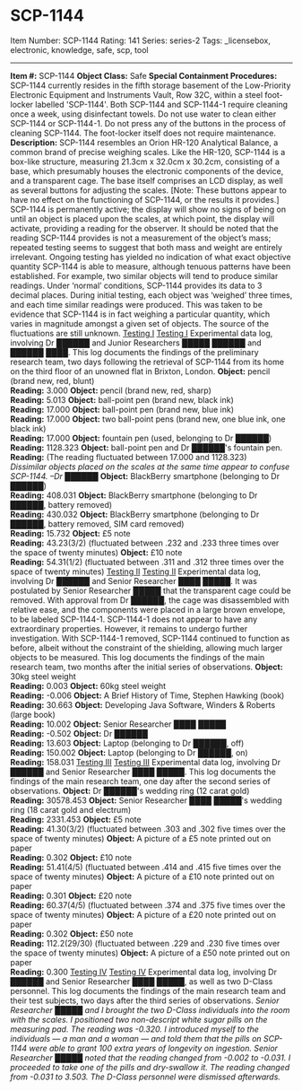 # SCP-1144
Item Number: SCP-1144
Rating: 141
Series: series-2
Tags: _licensebox, electronic, knowledge, safe, scp, tool

---

**Item #:** SCP-1144
**Object Class:** Safe
**Special Containment Procedures:** SCP-1144 currently resides in the fifth storage basement of the Low-Priority Electronic Equipment and Instruments Vault, Row 32C, within a steel foot-locker labelled 'SCP-1144'. Both SCP-1144 and SCP-1144-1 require cleaning once a week, using disinfectant towels. Do not use water to clean either SCP-1144 or SCP-1144-1. Do not press any of the buttons in the process of cleaning SCP-1144. The foot-locker itself does not require maintenance.
**Description:** SCP-1144 resembles an Orion HR-120 Analytical Balance, a common brand of precise weighing scales. Like the HR-120, SCP-1144 is a box-like structure, measuring 21.3cm x 32.0cm x 30.2cm, consisting of a base, which presumably houses the electronic components of the device, and a transparent cage. The base itself comprises an LCD display, as well as several buttons for adjusting the scales. [Note: These buttons appear to have no effect on the functioning of SCP-1144, or the results it provides.]
SCP-1144 is permanently active; the display will show no signs of being on until an object is placed upon the scales, at which point, the display will activate, providing a reading for the observer.
It should be noted that the reading SCP-1144 provides is not a measurement of the object’s mass; repeated testing seems to suggest that both mass and weight are entirely irrelevant. Ongoing testing has yielded no indication of what exact objective quantity SCP-1144 is able to measure, although tenuous patterns have been established. For example, two similar objects will tend to produce similar readings. Under ‘normal’ conditions, SCP-1144 provides its data to 3 decimal places.
During initial testing, each object was ‘weighed’ three times, and each time similar readings were produced. This was taken to be evidence that SCP-1144 is in fact weighing a particular quantity, which varies in magnitude amongst a given set of objects. The source of the fluctuations are still unknown.
[Testing I](javascript:;)
[Testing I](javascript:;)
Experimental data log, involving Dr ██████ and Junior Researchers █████ ██████ and ██████ ████. This log documents the findings of the preliminary research team, two days following the retrieval of SCP-1144 from its home on the third floor of an unowned flat in Brixton, London.
**Object:** pencil (brand new, red, blunt)  
**Reading:** 3.000
**Object:** pencil (brand new, red, sharp)  
**Reading:** 5.013
**Object:** ball-point pen (brand new, black ink)  
**Reading:** 17.000
**Object:** ball-point pen (brand new, blue ink)  
**Reading:** 17.000
**Object:** two ball-point pens (brand new, one blue ink, one black ink)  
**Reading:** 17.000
**Object:** fountain pen (used, belonging to Dr ██████)  
**Reading:** 1128.323
**Object:** ball-point pen and Dr ██████'s fountain pen.  
**Reading:** (The reading fluctuated between 17.000 and 1128.323)  
_Dissimilar objects placed on the scales at the same time appear to confuse SCP-1144. –Dr ██████_
**Object:** BlackBerry smartphone (belonging to Dr ██████)  
**Reading:** 408.031
**Object:** BlackBerry smartphone (belonging to Dr ██████, battery removed)  
**Reading:** 430.032
**Object:** BlackBerry smartphone (belonging to Dr ██████, battery removed, SIM card removed)  
**Reading:** 15.732
**Object:** £5 note  
**Reading:** 43.23(3/2) (fluctuated between .232 and .233 three times over the space of twenty minutes)
**Object:** £10 note  
**Reading:** 54.31(1/2) (fluctuated between .311 and .312 three times over the space of twenty minutes)
[Testing II](javascript:;)
[Testing II](javascript:;)
Experimental data log, involving Dr ██████ and Senior Researcher ████ █████.
It was postulated by Senior Researcher █████ that the transparent cage could be removed. With approval from Dr ██████, the cage was disassembled with relative ease, and the components were placed in a large brown envelope, to be labeled SCP-1144-1. SCP-1144-1 does not appear to have any extraordinary properties. However, it remains to undergo further investigation.
With SCP-1144-1 removed, SCP-1144 continued to function as before, albeit without the constraint of the shielding, allowing much larger objects to be measured. This log documents the findings of the main research team, two months after the initial series of observations.
**Object:** 30kg steel weight  
**Reading:** 0.003
**Object:** 60kg steel weight  
**Reading:** -0.006
**Object:** A Brief History of Time, Stephen Hawking (book)  
**Reading:** 30.663
**Object:** Developing Java Software, Winders & Roberts (large book)  
**Reading:** 10.002
**Object:** Senior Researcher ████ █████  
**Reading:** -0.502
**Object:** Dr ██████  
**Reading:** 13.603
**Object:** Laptop (belonging to Dr ██████, off)  
**Reading:** 150.002
**Object:** Laptop (belonging to Dr ██████, on)  
**Reading:** 158.031
[Testing III](javascript:;)
[Testing III](javascript:;)
Experimental data log, involving Dr ██████ and Senior Researcher ████ █████. This log documents the findings of the main research team, one day after the second series of observations.
**Object:** Dr ██████'s wedding ring (12 carat gold)  
**Reading:** 30578.453
**Object:** Senior Researcher ████ █████'s wedding ring (18 carat gold and electrum)  
**Reading:** 2331.453
**Object:** £5 note  
**Reading:** 41.30(3/2) (fluctuated between .303 and .302 five times over the space of twenty minutes)
**Object:** A picture of a £5 note printed out on paper  
**Reading:** 0.302
**Object:** £10 note  
**Reading:** 51.41(4/5) (fluctuated between .414 and .415 five times over the space of twenty minutes)
**Object:** A picture of a £10 note printed out on paper  
**Reading:** 0.301
**Object:** £20 note  
**Reading:** 60.37(4/5) (fluctuated between .374 and .375 five times over the space of twenty minutes)
**Object:** A picture of a £20 note printed out on paper  
**Reading:** 0.302
**Object:** £50 note  
**Reading:** 112.2(29/30) (fluctuated between .229 and .230 five times over the space of twenty minutes)
**Object:** A picture of a £50 note printed out on paper  
**Reading:** 0.300
[Testing IV](javascript:;)
[Testing IV](javascript:;)
Experimental data log, involving Dr ██████ and Senior Researcher ████ █████, as well as two D-Class personnel. This log documents the findings of the main research team and their test subjects, two days after the third series of observations.
_Senior Researcher █████ and I brought the two D-Class individuals into the room with the scales. I positioned two non-descript white sugar pills on the measuring pad. The reading was -0.320. I introduced myself to the individuals — a man and a woman — and told them that the pills on SCP-1144 were able to grant 100 extra years of longevity on ingestion. Senior Researcher █████ noted that the reading changed from -0.002 to -0.031. I proceeded to take one of the pills and dry-swallow it. The reading changed from -0.031 to 3.503. The D-Class personnel were dismissed afterwards._